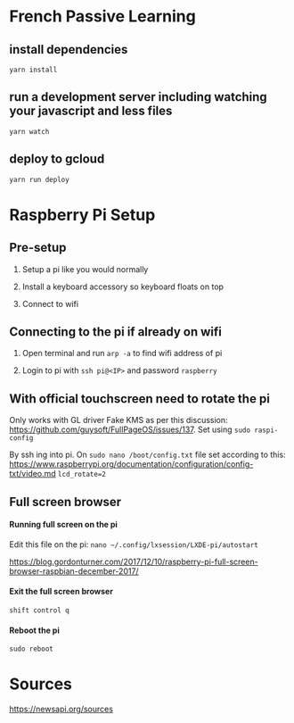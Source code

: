 # French Passive Learning

## install dependencies
```
yarn install
```

## run a development server including watching your javascript and less files
```
yarn watch
```

## deploy to gcloud
```
yarn run deploy
```

# Raspberry Pi Setup

## Pre-setup

1. Setup a pi like you would normally

2. Install a keyboard accessory so keyboard floats on top

3. Connect to wifi

## Connecting to the pi if already on wifi

1. Open terminal and run `arp -a` to find wifi address of pi

2. Login to pi with `ssh pi@<IP>` and password `raspberry`

## With official touchscreen need to rotate the pi

Only works with GL driver Fake KMS as per this discussion: https://github.com/guysoft/FullPageOS/issues/137. Set using `sudo raspi-config`

By ssh ing into pi. On `sudo nano /boot/config.txt` file set according to this: https://www.raspberrypi.org/documentation/configuration/config-txt/video.md
`lcd_rotate=2`

## Full screen browser

#### Running full screen on the pi

Edit this file on the pi:
`nano ~/.config/lxsession/LXDE-pi/autostart`

https://blog.gordonturner.com/2017/12/10/raspberry-pi-full-screen-browser-raspbian-december-2017/

#### Exit the full screen browser 

`shift control q`

#### Reboot the pi

`sudo reboot`

# Sources

https://newsapi.org/sources
